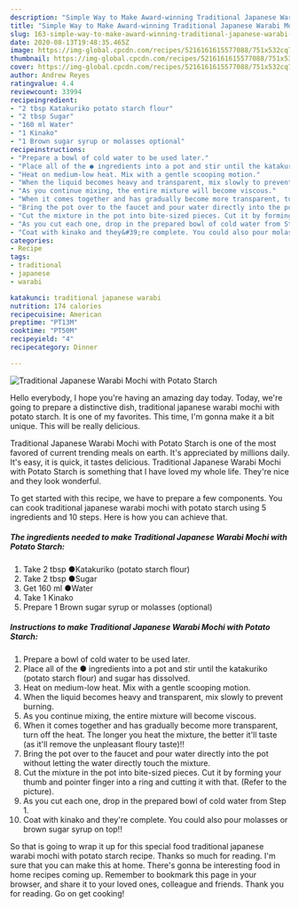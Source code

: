 ```yaml
---
description: "Simple Way to Make Award-winning Traditional Japanese Warabi Mochi with Potato Starch"
title: "Simple Way to Make Award-winning Traditional Japanese Warabi Mochi with Potato Starch"
slug: 163-simple-way-to-make-award-winning-traditional-japanese-warabi-mochi-with-potato-starch
date: 2020-08-13T19:48:35.465Z
image: https://img-global.cpcdn.com/recipes/5216161615577088/751x532cq70/traditional-japanese-warabi-mochi-with-potato-starch-recipe-main-photo.jpg
thumbnail: https://img-global.cpcdn.com/recipes/5216161615577088/751x532cq70/traditional-japanese-warabi-mochi-with-potato-starch-recipe-main-photo.jpg
cover: https://img-global.cpcdn.com/recipes/5216161615577088/751x532cq70/traditional-japanese-warabi-mochi-with-potato-starch-recipe-main-photo.jpg
author: Andrew Reyes
ratingvalue: 4.4
reviewcount: 33994
recipeingredient:
- "2 tbsp Katakuriko potato starch flour"
- "2 tbsp Sugar"
- "160 ml Water"
- "1 Kinako"
- "1 Brown sugar syrup or molasses optional"
recipeinstructions:
- "Prepare a bowl of cold water to be used later."
- "Place all of the ● ingredients into a pot and stir until the katakuriko (potato starch flour) and sugar has dissolved."
- "Heat on medium-low heat. Mix with a gentle scooping motion."
- "When the liquid becomes heavy and transparent, mix slowly to prevent burning."
- "As you continue mixing, the entire mixture will become viscous."
- "When it comes together and has gradually become more transparent, turn off the heat. The longer you heat the mixture, the better it&#39;ll taste (as it&#39;ll remove the unpleasant floury taste)!!"
- "Bring the pot over to the faucet and pour water directly into the pot without letting the water directly touch the mixture."
- "Cut the mixture in the pot into bite-sized pieces. Cut it by forming your thumb and pointer finger into a ring and cutting it with that. (Refer to the picture)."
- "As you cut each one, drop in the prepared bowl of cold water from Step 1."
- "Coat with kinako and they&#39;re complete. You could also pour molasses or brown sugar syrup on top!!"
categories:
- Recipe
tags:
- traditional
- japanese
- warabi

katakunci: traditional japanese warabi 
nutrition: 174 calories
recipecuisine: American
preptime: "PT13M"
cooktime: "PT50M"
recipeyield: "4"
recipecategory: Dinner

---
```



![Traditional Japanese Warabi Mochi with Potato Starch](https://img-global.cpcdn.com/recipes/5216161615577088/751x532cq70/traditional-japanese-warabi-mochi-with-potato-starch-recipe-main-photo.jpg)

Hello everybody, I hope you're having an amazing day today. Today, we're going to prepare a distinctive dish, traditional japanese warabi mochi with potato starch. It is one of my favorites. This time, I'm gonna make it a bit unique. This will be really delicious.



Traditional Japanese Warabi Mochi with Potato Starch is one of the most favored of current trending meals on earth. It's appreciated by millions daily. It's easy, it is quick, it tastes delicious. Traditional Japanese Warabi Mochi with Potato Starch is something that I have loved my whole life. They're nice and they look wonderful.


To get started with this recipe, we have to prepare a few components. You can cook traditional japanese warabi mochi with potato starch using 5 ingredients and 10 steps. Here is how you can achieve that.

<!--inarticleads1-->

##### The ingredients needed to make Traditional Japanese Warabi Mochi with Potato Starch:

1. Take 2 tbsp ●Katakuriko (potato starch flour)
1. Take 2 tbsp ●Sugar
1. Get 160 ml ●Water
1. Take 1 Kinako
1. Prepare 1 Brown sugar syrup or molasses (optional)




<!--inarticleads2-->

##### Instructions to make Traditional Japanese Warabi Mochi with Potato Starch:

1. Prepare a bowl of cold water to be used later.
1. Place all of the ● ingredients into a pot and stir until the katakuriko (potato starch flour) and sugar has dissolved.
1. Heat on medium-low heat. Mix with a gentle scooping motion.
1. When the liquid becomes heavy and transparent, mix slowly to prevent burning.
1. As you continue mixing, the entire mixture will become viscous.
1. When it comes together and has gradually become more transparent, turn off the heat. The longer you heat the mixture, the better it&#39;ll taste (as it&#39;ll remove the unpleasant floury taste)!!
1. Bring the pot over to the faucet and pour water directly into the pot without letting the water directly touch the mixture.
1. Cut the mixture in the pot into bite-sized pieces. Cut it by forming your thumb and pointer finger into a ring and cutting it with that. (Refer to the picture).
1. As you cut each one, drop in the prepared bowl of cold water from Step 1.
1. Coat with kinako and they&#39;re complete. You could also pour molasses or brown sugar syrup on top!!




So that is going to wrap it up for this special food traditional japanese warabi mochi with potato starch recipe. Thanks so much for reading. I'm sure that you can make this at home. There's gonna be interesting food in home recipes coming up. Remember to bookmark this page in your browser, and share it to your loved ones, colleague and friends. Thank you for reading. Go on get cooking!
